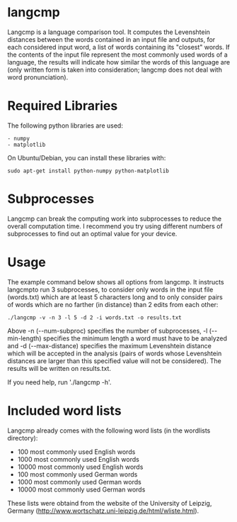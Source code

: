 langcmp
=======

Langcmp is a language comparison tool. It computes the Levenshtein distances
between the words contained in an input file and outputs, for each considered
input word, a list of words containing its "closest" words. If the contents
of the input file represent the most commonly used words of a language, the
results will indicate how similar the words of this language are (only written
form is taken into consideration; langcmp does not deal with word pronunciation).


Required Libraries
==================

The following python libraries are used:

    - numpy
    - matplotlib

On Ubuntu/Debian, you can install these libraries with:

	sudo apt-get install python-numpy python-matplotlib


Subprocesses
============

Langcmp can break the computing work into subprocesses to reduce the overall
computation time. I recommend you try using different numbers of subprocesses
to find out an optimal value for your device.


Usage
=====

The example command below shows all options from langcmp. It instructs langcmpto
run 3 subprocesses, to consider only words in the input file (words.txt) which
are at least 5 characters long and to only consider pairs of words which are no
farther (in distance) than 2 edits from each other:

	./langcmp -v -n 3 -l 5 -d 2 -i words.txt -o results.txt

Above -n (--num-subproc) specifies the number of subprocesses, -l (--min-length)
specifies the minimum length a word must have to be analyzed and -d (--max-distance)
specifies the maximum Levenshtein distance which will be accepted in the analysis
(pairs of words whose Levenshtein distances are larger than this specified value
will not be considered). The results will be written on results.txt.

If you need help, run './langcmp -h'.


Included word lists
===================

Langcmp already comes with the following word lists (in the wordlists directory):

- 100 most commonly used English words
- 1000 most commonly used English words
- 10000 most commonly used English words
- 100 most commonly used German words
- 1000 most commonly used German words
- 10000 most commonly used German words

These lists were obtaind from the website of the University of Leipzig, Germany
(http://www.wortschatz.uni-leipzig.de/html/wliste.html).
